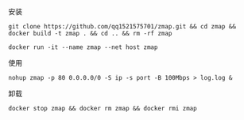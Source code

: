 安装

    git clone https://github.com/qq1521575701/zmap.git && cd zmap && docker build -t zmap . && cd .. && rm -rf zmap

    docker run -it --name zmap --net host zmap

使用

    nohup zmap -p 80 0.0.0.0/0 -S ip -s port -B 100Mbps > log.log &


卸载

    docker stop zmap && docker rm zmap && docker rmi zmap
